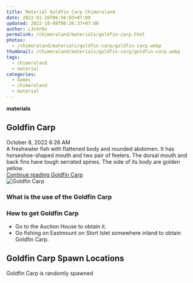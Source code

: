 ```yaml
---
title: Material Goldfin Carp Chimeraland
date: 2022-01-16T06:56:03+07:00
updated: 2022-10-08T06:26:37+07:00
author: L3n4r0x
permalink: /chimeraland/materials/goldfin-carp.html
photos:
  - /chimeraland/materials/goldfin-carp/goldfin-carp.webp
thumbnail: /chimeraland/materials/goldfin-carp/goldfin-carp.webp
tags:
  - chimeraland
  - material
categories:
  - Games
  - chimeraland
  - material
---
```


<section id="bootstrap-wrapper">
  <link
    rel="stylesheet"
    href="https://rawcdn.githack.com/dimaslanjaka/Web-Manajemen/870a349/css/bootstrap-5-3-0-alpha3-wrapper.css"
  />
  <div
    class="row g-0 border rounded overflow-hidden flex-md-row mb-4 shadow-sm position-relative bg-light text-dark"
  >
    <div class="col p-4 d-flex flex-column position-static">
      <strong class="d-inline-block mb-2 text-success">materials</strong>
      <h2 class="mb-0">Goldfin Carp</h2>
      <div class="mb-1 text-muted">October 8, 2022 6:26 AM</div>
      <div class="mb-2 border p-1">
        A freshwater fish with flattened body and rounded abdomen. It has
        horseshoe-shaped mouth and two pair of feelers. The dorsal mouth and
        back fins have tough serrated spines. The side of its body are golden
        yellow.
      </div>
      <a
        href="/chimeraland/materials/goldfin-carp.html"
        class="stretched-link d-none"
        >Continue reading Goldfin Carp</a
      >
    </div>
    <div class="col-auto d-none d-lg-block">
      <img
        src="/chimeraland/materials/goldfin-carp/goldfin-carp.webp"
        alt="Goldfin Carp"
      />
    </div>
  </div>
  <div class="row bg-light text-dark">
    <div class="col-lg-6 col-12 mb-2">
      <div class="card">
        <div class="card-body">
          <h3 class="card-title">What is the use of the Goldfin Carp</h3>
          <div class="card-text"><ul></ul></div>
        </div>
      </div>
    </div>
    <div class="col-lg-6 col-12 mb-2">
      <div class="card">
        <div class="card-body">
          <h3 class="card-title">How to get Goldfin Carp</h3>
          <div class="card-text">
            <ul>
              <li>Go to the Auction House to obtain it.</li>
              <li>
                Go fishing on Eastmount on Stort Islet somewhere inland to
                obtain Goldfin Carp.
              </li>
            </ul>
          </div>
        </div>
      </div>
    </div>
    <div class="col-12 mb-2">
      <h2>Goldfin Carp Spawn Locations</h2>
      <p>Goldfin Carp is randomly spawned</p>
    </div>
  </div>
</section>